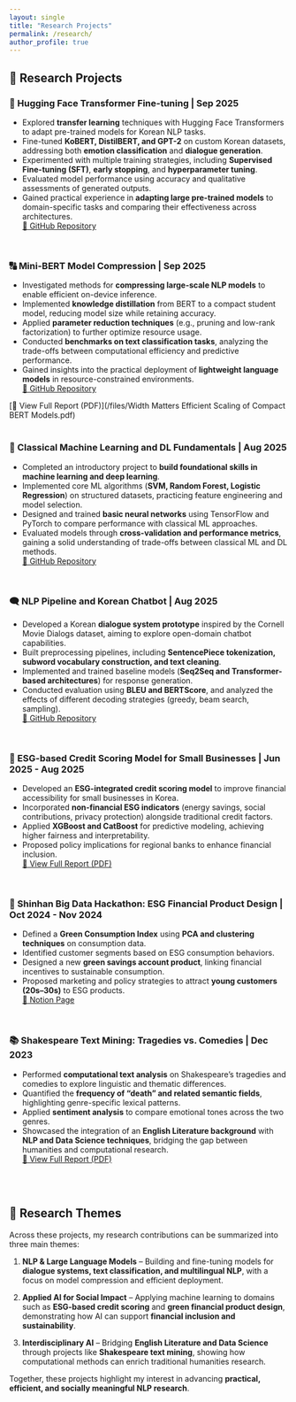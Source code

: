 ```yaml
---
layout: single
title: "Research Projects"
permalink: /research/
author_profile: true
---
```


## 🔬 Research Projects

### 🤗 Hugging Face Transformer Fine-tuning | Sep 2025  
- Explored **transfer learning** techniques with Hugging Face Transformers to adapt pre-trained models for Korean NLP tasks.  
- Fine-tuned **KoBERT, DistilBERT, and GPT-2** on custom Korean datasets, addressing both **emotion classification** and **dialogue generation**.  
- Experimented with multiple training strategies, including **Supervised Fine-tuning (SFT)**, **early stopping**, and **hyperparameter tuning**.  
- Evaluated model performance using accuracy and qualitative assessments of generated outputs.  
- Gained practical experience in **adapting large pre-trained models** to domain-specific tasks and comparing their effectiveness across architectures.  
[🔗 GitHub Repository](https://github.com/JeongMinIsBest/AIFFEL_quest_rs/tree/main/GoingDeeper/GD1516)  
<br/>

### 🔠 Mini-BERT Model Compression | Sep 2025  
- Investigated methods for **compressing large-scale NLP models** to enable efficient on-device inference.  
- Implemented **knowledge distillation** from BERT to a compact student model, reducing model size while retaining accuracy.  
- Applied **parameter reduction techniques** (e.g., pruning and low-rank factorization) to further optimize resource usage.  
- Conducted **benchmarks on text classification tasks**, analyzing the trade-offs between computational efficiency and predictive performance.  
- Gained insights into the practical deployment of **lightweight language models** in resource-constrained environments.   
[🔗 GitHub Repository](https://github.com/JeongMinIsBest/AIFFEL_quest_rs/tree/main/GoingDeeper/GD1314)

[📄 View Full Report (PDF)](/files/Width Matters Efficient Scaling of Compact BERT Models.pdf)  
<br/>

### 🤖 Classical Machine Learning and DL Fundamentals | Aug 2025
- Completed an introductory project to **build foundational skills in machine learning and deep learning**.  
- Implemented core ML algorithms (**SVM, Random Forest, Logistic Regression**) on structured datasets, practicing feature engineering and model selection.  
- Designed and trained **basic neural networks** using TensorFlow and PyTorch to compare performance with classical ML approaches.  
- Evaluated models through **cross-validation and performance metrics**, gaining a solid understanding of trade-offs between classical ML and DL methods.  
[🔗 GitHub Repository](https://github.com/JeongMinIsBest/AIFFEL_quest_rs/tree/main/GoingDeeper/GD0304)  
<br/>

### 🗨️ NLP Pipeline and Korean Chatbot | Aug 2025  
- Developed a Korean **dialogue system prototype** inspired by the Cornell Movie Dialogs dataset, aiming to explore open-domain chatbot capabilities.  
- Built preprocessing pipelines, including **SentencePiece tokenization, subword vocabulary construction, and text cleaning**.  
- Implemented and trained baseline models (**Seq2Seq and Transformer-based architectures**) for response generation.  
- Conducted evaluation using **BLEU and BERTScore**, and analyzed the effects of different decoding strategies (greedy, beam search, sampling).  
[🔗 GitHub Repository](https://github.com/JeongMinIsBest/AIFFEL_quest_rs/tree/main/GoingDeeper/GD0910)  
<br/>

### 🌳 ESG-based Credit Scoring Model for Small Businesses | Jun 2025 - Aug 2025
- Developed an **ESG-integrated credit scoring model** to improve financial accessibility for small businesses in Korea.  
- Incorporated **non-financial ESG indicators** (energy savings, social contributions, privacy protection) alongside traditional credit factors.  
- Applied **XGBoost and CatBoost** for predictive modeling, achieving higher fairness and interpretability.  
- Proposed policy implications for regional banks to enhance financial inclusion.  
[📄 View Full Report (PDF)](/files/MyResearchPoster.pdf)
<br/>

### 🏦 Shinhan Big Data Hackathon: ESG Financial Product Design | Oct 2024 - Nov 2024  
- Defined a **Green Consumption Index** using **PCA and clustering techniques** on consumption data.  
- Identified customer segments based on ESG consumption behaviors.  
- Designed a new **green savings account product**, linking financial incentives to sustainable consumption.  
- Proposed marketing and policy strategies to attract **young customers (20s–30s)** to ESG products.  
[🔗 Notion Page](https://www.notion.so/Green-Consumption-Savings-Account-ESG-Financial-Product-Proposal-1d1fb4f8761581369fb9c56899e5494a?source=copy_link)
<br/>

### 📚 Shakespeare Text Mining: Tragedies vs. Comedies | Dec 2023
- Performed **computational text analysis** on Shakespeare’s tragedies and comedies to explore linguistic and thematic differences.  
- Quantified the **frequency of “death” and related semantic fields**, highlighting genre-specific lexical patterns.  
- Applied **sentiment analysis** to compare emotional tones across the two genres.  
- Showcased the integration of an **English Literature background** with **NLP and Data Science techniques**, bridging the gap between humanities and computational research.  
[📄 View Full Report (PDF)](/files/Data_Analysis.pdf)
<br/>
<br/>

## 📂 Research Themes  

Across these projects, my research contributions can be summarized into three main themes:  

1. **NLP & Large Language Models** – Building and fine-tuning models for **dialogue systems, text classification, and multilingual NLP**, with a focus on model compression and efficient deployment.  
  
2. **Applied AI for Social Impact** – Applying machine learning to domains such as **ESG-based credit scoring** and **green financial product design**, demonstrating how AI can support **financial inclusion and sustainability**.  
  
3. **Interdisciplinary AI** – Bridging **English Literature and Data Science** through projects like **Shakespeare text mining**, showing how computational methods can enrich traditional humanities research.  
  
Together, these projects highlight my interest in advancing **practical, efficient, and socially meaningful NLP research**.
<br/>
<br/>
